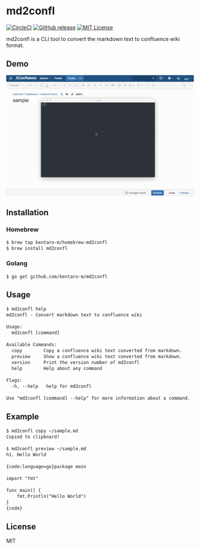 # md2confl
[![CircleCI](https://circleci.com/gh/kentaro-m/md2confl/tree/master.svg?style=shield)](https://circleci.com/gh/kentaro-m/md2confl/tree/master)
[![GitHub release](https://img.shields.io/github/release/kentaro-m/md2confl.svg)](https://github.com/kentaro-m/md2confl/releases)
[![MIT License](http://img.shields.io/badge/license-MIT-blue.svg?style=flat)](https://github.com/kentaro-m/md2confl/blob/master/LICENSE)

md2confl is a CLI tool to convert the markdown text to confluence wiki format.

## Demo
![](./demo.gif)

## Installation

### Homebrew
```
$ brew tap kentaro-m/homebrew-md2confl
$ brew install md2confl
```

### Golang
```
$ go get github.com/kentaro-m/md2confl
```

## Usage
```
$ md2confl help
md2confl - Convert markdown text to confluence wiki

Usage:
  md2confl [command]

Available Commands:
  copy        Copy a confluence wiki text converted from markdown.
  preview     Show a confluence wiki text converted from markdown.
  version     Print the version number of md2confl
  help        Help about any command

Flags:
  -h, --help   help for md2confl

Use "md2confl [command] --help" for more information about a command.
```

## Example
```
$ md2confl copy ~/sample.md
Copied to clipboard!

$ md2confl preview ~/sample.md
h1. Hello World

{code:language=go}package main

import "fmt"

func main() {
	fmt.Println("Hello World")
}
{code}
```

## License
MIT
